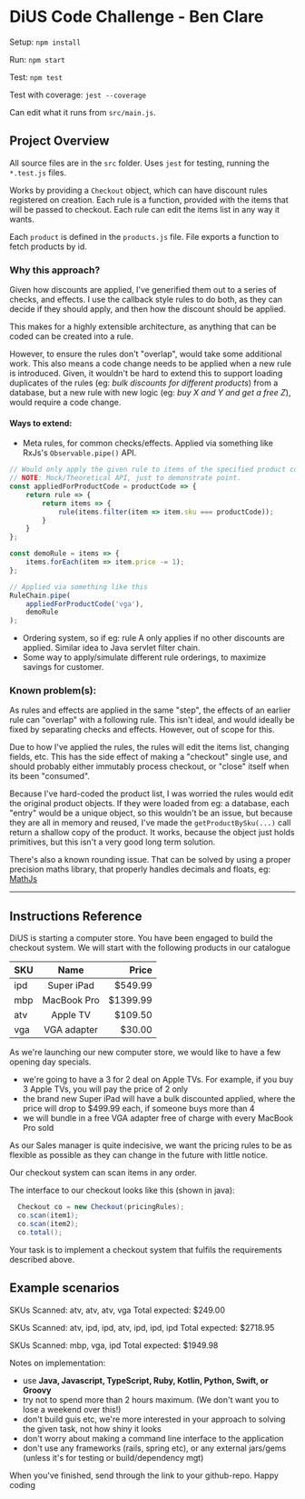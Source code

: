 # DiUS Code Challenge - Ben Clare

Setup: `npm install`

Run: `npm start`

Test: `npm test`

Test with coverage: `jest --coverage`

Can edit what it runs from `src/main.js`.

## Project Overview
All source files are in the `src` folder.
Uses `jest` for testing, running the `*.test.js` files.

Works by providing a `Checkout` object, which can have discount rules registered on creation.
Each rule is a function, provided with the items that will be passed to checkout. 
Each rule can edit the items list in any way it wants.

Each `product` is defined in the `products.js` file. 
File exports a function to fetch products by id.

### Why this approach?
Given how discounts are applied, I've generified them out to a series of checks, and effects.
I use the callback style rules to do both, as they can decide if they should apply, and then how the 
discount should be applied.

This makes for a highly extensible architecture, as anything that can be coded can be created into a rule.

However, to ensure the rules don't "overlap", would take some additional work.
This also means a code change needs to be applied when a new rule is introduced. Given, it wouldn't be hard to extend 
this to support loading duplicates of the rules (eg: *bulk discounts for different products*) from a database, but a new 
rule with new logic (eg: *buy X and Y and get a free Z*), would require a code change.


#### Ways to extend:
* Meta rules, for common checks/effects. Applied via something like RxJs's `Observable.pipe()` API.
```js
// Would only apply the given rule to items of the specified product code
// NOTE: Mock/Theoretical API, just to demonstrate point.
const appliedForProductCode = productCode => {
    return rule => {
        return items => {
            rule(items.filter(item => item.sku === productCode));
        }
    }
};

const demoRule = items => {
    items.forEach(item => item.price -= 1);
};

// Applied via something like this
RuleChain.pipe(
    appliedForProductCode('vga'),
    demoRule
);
```

* Ordering system, so if eg: rule A only applies if no other discounts are applied. Similar idea to Java servlet filter 
chain.
* Some way to apply/simulate different rule orderings, to maximize savings for customer.

### Known problem(s):

As rules and effects are applied in the same "step", the effects of an earlier rule can "overlap" with a following rule.
This isn't ideal, and would ideally be fixed by separating checks and effects. However, out of scope for this.

Due to how I've applied the rules, the rules will edit the items list, changing fields, etc.
This has the side effect of making a "checkout" single use, and should probably either immutably process checkout, or
"close" itself when its been "consumed".

Because I've hard-coded the product list, I was worried the rules would edit the original product objects. 
If they were loaded from eg: a database, each "entry" would be a unique object, so this wouldn't be an issue, 
but because they are all in memory and reused, I've made the `getProductBySku(...)` call return a shallow copy of 
the product. It works, because the object just holds primitives, but this isn't a very good long term solution.

There's also a known rounding issue. That can be solved by using a proper precision maths library, that properly handles
decimals and floats, eg: [MathJs](https://mathjs.org)

------------------------------------------------------------------------------------------------------------------------

## Instructions Reference
DiUS is starting a computer store. You have been engaged to build the checkout system. We will start with the following products in our catalogue


| SKU     | Name        | Price    |
| --------|:-----------:| --------:|
| ipd     | Super iPad  | $549.99  |
| mbp     | MacBook Pro | $1399.99 |
| atv     | Apple TV    | $109.50  |
| vga     | VGA adapter | $30.00   |

As we're launching our new computer store, we would like to have a few opening day specials.

- we're going to have a 3 for 2 deal on Apple TVs. For example, if you buy 3 Apple TVs, you will pay the price of 2 only
- the brand new Super iPad will have a bulk discounted applied, where the price will drop to $499.99 each, if someone buys more than 4
- we will bundle in a free VGA adapter free of charge with every MacBook Pro sold

As our Sales manager is quite indecisive, we want the pricing rules to be as flexible as possible as they can change in the future with little notice.

Our checkout system can scan items in any order.

The interface to our checkout looks like this (shown in java):

```java
  Checkout co = new Checkout(pricingRules);
  co.scan(item1);
  co.scan(item2);
  co.total();
```

Your task is to implement a checkout system that fulfils the requirements described above.

Example scenarios
-----------------

SKUs Scanned: atv, atv, atv, vga
Total expected: $249.00

SKUs Scanned: atv, ipd, ipd, atv, ipd, ipd, ipd
Total expected: $2718.95

SKUs Scanned: mbp, vga, ipd
Total expected: $1949.98

Notes on implementation:

- use **Java, Javascript, TypeScript, Ruby, Kotlin, Python, Swift, or Groovy**
- try not to spend more than 2 hours maximum. (We don't want you to lose a weekend over this!)
- don't build guis etc, we're more interested in your approach to solving the given task, not how shiny it looks
- don't worry about making a command line interface to the application
- don't use any frameworks (rails, spring etc), or any external jars/gems (unless it's for testing or build/dependency mgt)

When you've finished, send through the link to your github-repo. Happy coding
